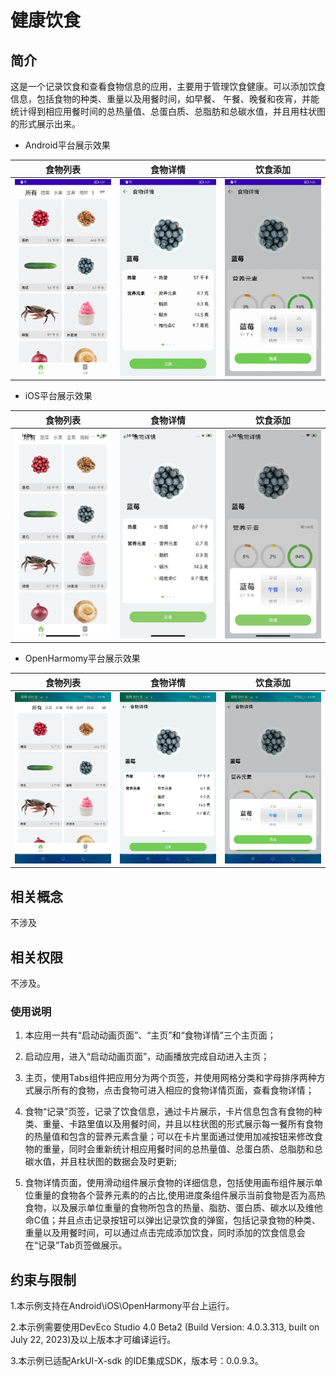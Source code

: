 # 健康饮食
## 简介
这是一个记录饮食和查看食物信息的应用，主要用于管理饮食健康。可以添加饮食信息，包括食物的种类、重量以及用餐时间，如早餐、 午餐、晚餐和夜宵，并能统计得到相应用餐时间的总热量值、总蛋白质、总脂肪和总碳水值，并且用柱状图的形式展示出来。

* Android平台展示效果

|食物列表              |食物详情             |饮食添加              |
|---------------------|--------------------|---------------------|
|![](screenshots/device/android_home.jpg)|![](screenshots/device/android_detail.jpg)|![](screenshots/device/android_addFoodImg.jpg)|

* iOS平台展示效果

|食物列表              |食物详情             |饮食添加              |
|---------------------|--------------------|---------------------|
|![](screenshots/device/ios_home.jpg)|![](screenshots/device/ios_detail.jpg)|![](screenshots/device/ios_addFoodImg.jpg)|

* OpenHarmomy平台展示效果

|食物列表              |食物详情             |饮食添加              |
|---------------------|--------------------|---------------------|
|![](screenshots/device/oh_home.png)|![](screenshots/device/oh_detail.png)|![](screenshots/device/oh_addFoodImg.png)|

## 相关概念

不涉及

## 相关权限

不涉及。

### 使用说明

1. 本应用一共有“启动动画页面”、“主页”和“食物详情”三个主页面；

2. 启动应用，进入“启动动画页面”，动画播放完成自动进入主页；

3. 主页，使用Tabs组件把应用分为两个页签，并使用网格分类和字母排序两种方式展示所有的食物，点击食物可进入相应的食物详情页面，查看食物详情；

4. 食物“记录”页签，记录了饮食信息，通过卡片展示，卡片信息包含有食物的种类、重量、卡路里值以及用餐时间，并且以柱状图的形式展示每一餐所有食物的热量值和包含的营养元素含量；可以在卡片里面通过使用加减按钮来修改食物的重量，同时会重新统计相应用餐时间的总热量值、总蛋白质、总脂肪和总碳水值，并且柱状图的数据会及时更新;

5. 食物详情页面，使用滑动组件展示食物的详细信息，包括使用画布组件展示单位重量的食物各个营养元素的的占比,使用进度条组件展示当前食物是否为高热食物，以及展示单位重量的食物所包含的热量、脂肪、蛋白质、碳水以及维他命C值；并且点击记录按钮可以弹出记录饮食的弹窗，包括记录食物的种类、重量以及用餐时间，可以通过点击完成添加饮食，同时添加的饮食信息会在“记录”Tab页签做展示。

## 约束与限制

1.本示例支持在Android\iOS\OpenHarmony平台上运行。

2.本示例需要使用DevEco Studio 4.0 Beta2 (Build Version: 4.0.3.313, built on July 22, 2023)及以上版本才可编译运行。

3.本示例已适配ArkUI-X-sdk 的IDE集成SDK，版本号：0.0.9.3。